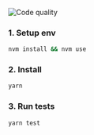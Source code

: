 ![Code quality](https://www.code-inspector.com/project/23078/score/svg)

### 1. Setup env

```bash
nvm install && nvm use
```

### 2. Install

```bash
yarn
```

### 3. Run tests

```bash
yarn test
```
